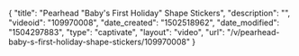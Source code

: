 {
    "title": "Pearhead &quot;Baby's First Holiday&quot; Shape Stickers",
    "description": "",
    "videoid": "109970008",
    "date_created": "1502518962",
    "date_modified": "1504297883",
    "type": "captivate",
    "layout": "video",
    "url": "\/v\/pearhead-baby-s-first-holiday-shape-stickers\/109970008"
}